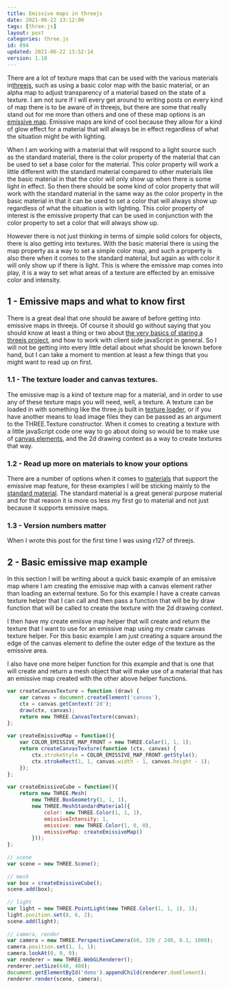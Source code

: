 ```yaml
---
title: Emissive maps in threejs
date: 2021-06-22 13:12:00
tags: [three.js]
layout: post
categories: three.js
id: 894
updated: 2021-06-22 13:52:14
version: 1.18
---
```


There are a lot of texture maps that can be used with the various materials in[threejs](https://threejs.org/docs/#manual/en/introduction/Creating-a-scene), such as using a basic color map with the basic material, or an alpha map to adjust transparency of a material based on the state of a texture. I am not sure if I will every get around to writing posts on every kind of map there is to be aware of in threejs, but there are some that really stand out for me more than others and one of these map options is an [emissive map](https://stackoverflow.com/questions/23717512/three-js-emissive-material-maps). Emissive maps are kind of cool because they allow for a kind of glow effect for a material that will always be in effect regardless of what the situation might be with lighting.

When I am working with a material that will respond to a light source such as the standard material, there is the color property of the material that can be used to set a base color for the material. This color property will work a little different with the standard material compared to other materials like the basic material in that the color will only show up when there is some light in effect. So then there should be some kind of color property that will work with the standard material in the same way as the color property in the basic material in that it can be used to set a color that will always show up regardless of what the situation is with lighting. This color property of interest is the emissive property that can be used in conjunction with the color property to set a color that will always show up.

However there is not just thinking in terms of simple solid colors for objects, there is also getting into textures. With the basic material there is using the map property as a way to set a simple color map, and such a property is also there when it comes to the standard material, but again as with color it will only show up if there is light. This is where the emissive map comes into play, it is a way to set what areas of a texture are effected by an emissive color and intensity.

<!-- more -->

## 1 - Emissive maps and what to know first

There is a great deal that one should be aware of before getting into emissive maps in threejs. Of course it should go without saying that you should know at least a thing or two about [the very basics of staring a threejs project](/2018/04/04/threejs-getting-started/), and how to work with client side javaScript in general. So I will not be getting into every little detail about what should be known before hand, but I can take a moment to mention at least a few things that you might want to read up on first.

### 1.1 - The texture loader and canvas textures.

The emissive map is a kind of texture map for a material, and in order to use any of these texture maps you will need, well, a texture. A texture can be loaded in with something like the three.js built in [texture loader](/2021/06/21/threejs-texture-loader/), or if you have another means to load image files they can be passed as an argument to the THREE.Texture constructor. When it comes to creating a texture with a little javaScript code one way to go about doing so would be to make use of [canvas elements](/2018/04/17/threejs-canvas-texture/), and the 2d drawing context as a way to create textures that way.

### 1.2 - Read up more on materials to know your options

There are a number of options when it comes to [materials](/2018/04/30/threejs-materials/) that support the emissive map feature, for these examples I will be sticking mainly to the [standard material](/2021/04/27/threejs-standard-material/). The standard material is a great general purpose material and for that reason it is more os less my first go to material and not just because it supports emissive maps.

### 1.3 - Version numbers matter

When I wrote this post for the first time I was using r127 of threejs.

## 2 - Basic emissive map example

In this section I will be writing about a quick basic example of an emissive map where I am creating the emissive map with a canvas element rather than loading an external texture. So for this example I have a create canvas texture helper that I can call and then pass a function that will be by draw function that will be called to create the texture with the 2d drawing context.

I then have my create emiisve map helper that will create and return the texture that I want to use for an emissive map using my create canvas texture helper. For this basic example I am just creating a square around the edge of the canvas element to define the outer edge of the texture as the emissive area.

I also have one more helper function for this example and that is one that will create and return a mesh object that will make use of a material that has an emissive map created with the other above helper functions.

```js
var createCanvasTexture = function (draw) {
    var canvas = document.createElement('canvas'),
    ctx = canvas.getContext('2d');
    draw(ctx, canvas);
    return new THREE.CanvasTexture(canvas);
};
 
var createEmissiveMap = function(){
    var COLOR_EMISSIVE_MAP_FRONT = new THREE.Color(1, 1, 1);
    return createCanvasTexture(function (ctx, canvas) {
        ctx.strokeStyle = COLOR_EMISSIVE_MAP_FRONT.getStyle();
        ctx.strokeRect(1, 1, canvas.width - 1, canvas.height - 1);
    });
};
 
var createEmissiveCube = function(){
    return new THREE.Mesh(
        new THREE.BoxGeometry(1, 1, 1),
        new THREE.MeshStandardMaterial({
            color: new THREE.Color(1, 1, 1),
            emissiveIntensity: 1,
            emissive: new THREE.Color(1, 0, 0),
            emissiveMap: createEmissiveMap()
        }));
};
 
// scene
var scene = new THREE.Scene();
 
// mesh
var box = createEmissiveCube();
scene.add(box);
 
// light
var light = new THREE.PointLight(new THREE.Color(1, 1, 1), 1);
light.position.set(8, 6, 2);
scene.add(light);
 
// camera, render
var camera = new THREE.PerspectiveCamera(60, 320 / 240, 0.1, 1000);
camera.position.set(1, 1, 1);
camera.lookAt(0, 0, 0);
var renderer = new THREE.WebGLRenderer();
renderer.setSize(640, 480);
document.getElementById('demo').appendChild(renderer.domElement);
renderer.render(scene, camera);
```